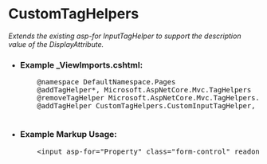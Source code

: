 # CustomTagHelpers

<em>Extends the existing asp-for InputTagHelper to support the description value of the DisplayAttribute.</em><br />
<ul>
    <li>
        <h3>Example _ViewImports.cshtml:</h3>
        <pre>
    @namespace DefaultNamespace.Pages
    @addTagHelper*, Microsoft.AspNetCore.Mvc.TagHelpers
    @removeTagHelper Microsoft.AspNetCore.Mvc.TagHelpers.InputTagHelper, Microsoft.AspNetCore.Mvc.TagHelpers
    @addTagHelper CustomTagHelpers.CustomInputTagHelper, CustomTagHelpers
        </pre>
    </li>
    <li>
        <h3>Example Markup Usage:</h3>
        <pre>
    &lt;input asp-for="Property" class="form-control" readonly />
        </pre>
    </li>
</ul>
